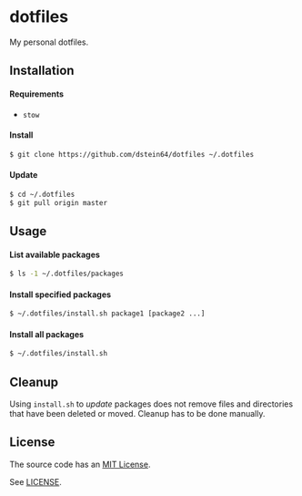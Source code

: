 dotfiles
========

My personal dotfiles.

Installation
------------

#### Requirements

- `stow`

#### Install

```sh
$ git clone https://github.com/dstein64/dotfiles ~/.dotfiles
```

#### Update

```sh
$ cd ~/.dotfiles
$ git pull origin master
```

Usage
-----

#### List available packages

```sh
$ ls -1 ~/.dotfiles/packages
```

#### Install specified packages

```sh
$ ~/.dotfiles/install.sh package1 [package2 ...]
```

#### Install all packages

```sh
$ ~/.dotfiles/install.sh
```

Cleanup
-------

Using `install.sh` to *update* packages does not remove files and directories that
have been deleted or moved. Cleanup has to be done manually.

License
-------

The source code has an [MIT License](https://en.wikipedia.org/wiki/MIT_License).

See [LICENSE](https://github.com/dstein64/dotfiles/blob/master/LICENSE).
